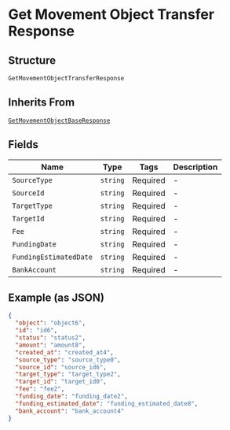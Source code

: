 
# Get Movement Object Transfer Response

## Structure

`GetMovementObjectTransferResponse`

## Inherits From

[`GetMovementObjectBaseResponse`](../../doc/models/get-movement-object-base-response.md)

## Fields

| Name | Type | Tags | Description |
|  --- | --- | --- | --- |
| `SourceType` | `string` | Required | - |
| `SourceId` | `string` | Required | - |
| `TargetType` | `string` | Required | - |
| `TargetId` | `string` | Required | - |
| `Fee` | `string` | Required | - |
| `FundingDate` | `string` | Required | - |
| `FundingEstimatedDate` | `string` | Required | - |
| `BankAccount` | `string` | Required | - |

## Example (as JSON)

```json
{
  "object": "object6",
  "id": "id6",
  "status": "status2",
  "amount": "amount8",
  "created_at": "created_at4",
  "source_type": "source_type0",
  "source_id": "source_id6",
  "target_type": "target_type2",
  "target_id": "target_id0",
  "fee": "fee2",
  "funding_date": "funding_date2",
  "funding_estimated_date": "funding_estimated_date8",
  "bank_account": "bank_account4"
}
```

